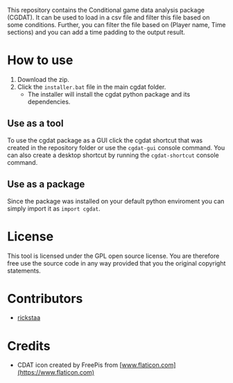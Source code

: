 This repository contains the Conditional game data analysis package (CGDAT). It can be used to load in a csv file and filter this file based on some conditions. Further, you can filter the file based on (Player name, Time sections) and you can add a time padding to the output result.

# How to use
1. Download the zip.
2. Click the `installer.bat` file in the main cgdat folder.
    - The installer will install the cgdat python package and its dependencies.

## Use as a tool
To use the cgdat package as a GUI click the cgdat shortcut that was created in the repository folder or use the `cgdat-gui` console command. You can also create a desktop shortcut by running the `cgdat-shortcut` console command.

## Use as a package
Since the package was installed on your default python enviroment you can simply import it as `import cgdat`.

# License
This tool is licensed under the GPL open source license. You are therefore free use the source code in any way provided that you the original copyright statements.

# Contributors
* [rickstaa](https://github.com/rickstaa)

# Credits
* CDAT icon created by FreePis from [www.flaticon.com](https://www.flaticon.com)
